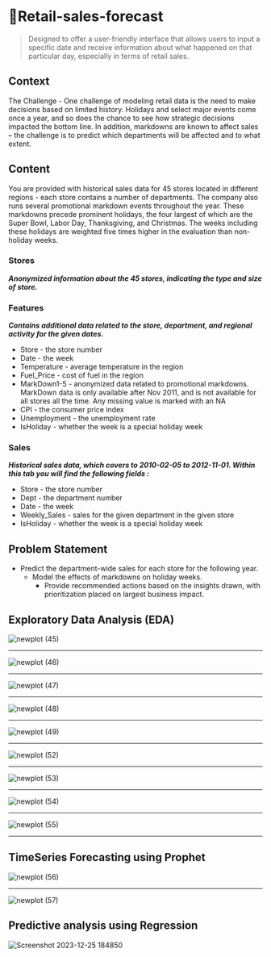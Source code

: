 # 🛒Retail-sales-forecast
> Designed to offer a user-friendly interface that allows users to input a specific date and receive information about what happened on that particular day, especially in terms of retail sales.

## Context
The Challenge - One challenge of modeling retail data is the need to make decisions based on limited history. Holidays and select major events come once a year, and so does the chance to see how strategic decisions impacted the bottom line. In addition, markdowns are known to affect sales – the challenge is to predict which departments will be affected and to what extent.

## Content
You are provided with historical sales data for 45 stores located in different regions - each store contains a number of departments. The company also runs several promotional markdown events throughout the year. These markdowns precede prominent holidays, the four largest of which are the Super Bowl, Labor Day, Thanksgiving, and Christmas. The weeks including these holidays are weighted five times higher in the evaluation than non-holiday weeks.

### Stores
***Anonymized information about the 45 stores, indicating the type and size of store.***

### Features
***Contains additional data related to the store, department, and regional activity for the given dates.***

- Store - the store number
- Date - the week
- Temperature - average temperature in the region
- Fuel_Price - cost of fuel in the region
- MarkDown1-5 - anonymized data related to promotional markdowns. MarkDown data is only available after Nov 2011, and is not available for all stores all the time. Any missing value is marked with an NA
- CPI - the consumer price index
- Unemployment - the unemployment rate
- IsHoliday - whether the week is a special holiday week

### Sales
***Historical sales data, which covers to 2010-02-05 to 2012-11-01. Within this tab you will find the following fields :***

- Store - the store number
- Dept - the department number
- Date - the week
- Weekly_Sales -  sales for the given department in the given store
- IsHoliday - whether the week is a special holiday week

## Problem Statement

- Predict the department-wide sales for each store for the following year.
  - Model the effects of markdowns on holiday weeks.
    - Provide recommended actions based on the insights drawn, with prioritization placed on largest business impact.

## Exploratory Data Analysis (EDA)
![newplot (45)](https://github.com/Vengatesan-K/IMDB-Movies-Analysis/assets/128688827/32e8600b-ce79-4bf3-b193-a851211b5413)
***
![newplot (46)](https://github.com/Vengatesan-K/IMDB-Movies-Analysis/assets/128688827/2db84236-3130-4ac5-9b2b-9f6ef9b015eb)
***
![newplot (47)](https://github.com/Vengatesan-K/IMDB-Movies-Analysis/assets/128688827/d7670473-8998-4d2d-98a4-3d95b55d1431)
***
![newplot (48)](https://github.com/Vengatesan-K/IMDB-Movies-Analysis/assets/128688827/a2ce7407-7666-4895-93a7-526d6ea07b85)
***
![newplot (49)](https://github.com/Vengatesan-K/IMDB-Movies-Analysis/assets/128688827/353e287d-918b-4e2c-8c5c-60071211b4ea)
***
![newplot (52)](https://github.com/Vengatesan-K/IMDB-Movies-Analysis/assets/128688827/e3040e6e-68a2-4921-a8bc-8040e3efd1b2)
***
![newplot (53)](https://github.com/Vengatesan-K/IMDB-Movies-Analysis/assets/128688827/6b097b52-53d1-494d-89c4-4700deb98bcf)
***
![newplot (54)](https://github.com/Vengatesan-K/IMDB-Movies-Analysis/assets/128688827/f9d4033d-98fd-4224-8bf2-24218c37ce32)
***
![newplot (55)](https://github.com/Vengatesan-K/IMDB-Movies-Analysis/assets/128688827/3404be84-b0ad-429c-9cb8-77036bb83a1f)
***
## TimeSeries Forecasting using Prophet
![newplot (56)](https://github.com/Vengatesan-K/IMDB-Movies-Analysis/assets/128688827/c8ede5fe-562d-40f7-adea-a8361f4e663e)
***
![newplot (57)](https://github.com/Vengatesan-K/IMDB-Movies-Analysis/assets/128688827/1f5f01eb-26fc-48d8-a3bb-3528673e6f17)

## Predictive analysis using Regression 
![Screenshot 2023-12-25 184850](https://github.com/Vengatesan-K/IMDB-Movies-Analysis/assets/128688827/1b69b0bd-afaf-4e5f-a0aa-e444610e1a31)


